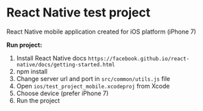 # React Native test project

React Native mobile application created for iOS platform (iPhone 7)

**Run project:**

1) Install React Native docs `https://facebook.github.io/react-native/docs/getting-started.html`
2) npm install
3) Change server url and port in `src/common/utils.js` file
4) Open `ios/test_project_mobile.xcodeproj` from Xcode
5) Choose device (prefer iPhone 7)
6) Run the project